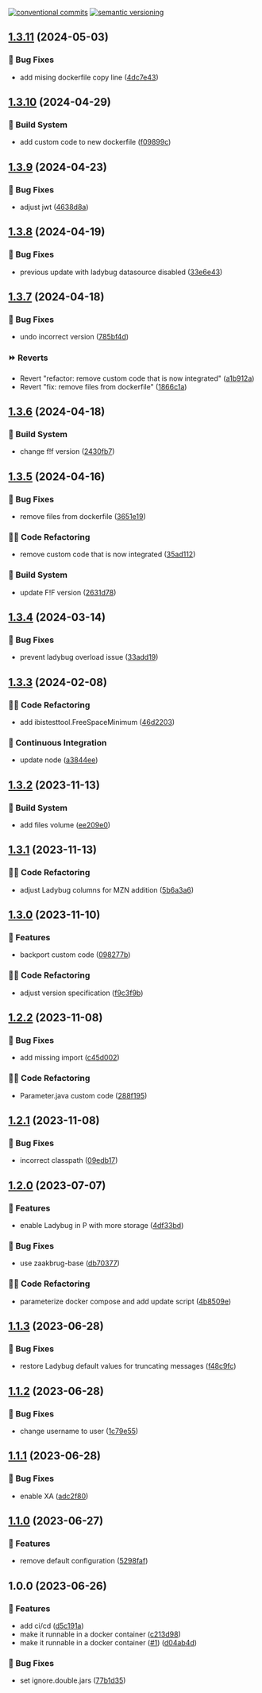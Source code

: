 [![conventional commits](https://img.shields.io/badge/conventional%20commits-1.0.0-yellow.svg)](https://conventionalcommits.org) [![semantic versioning](https://img.shields.io/badge/semantic%20versioning-2.0.0-green.svg)](https://semver.org)

## [1.3.11](https://github.com/wearefrank/het-integratie-platform/compare/v1.3.10...v1.3.11) (2024-05-03)


### 🐛 Bug Fixes

* add mising dockerfile copy line ([4dc7e43](https://github.com/wearefrank/het-integratie-platform/commit/4dc7e4332c2c46bb7a48b3b924f04e1aa60119f6))

## [1.3.10](https://github.com/wearefrank/het-integratie-platform/compare/v1.3.9...v1.3.10) (2024-04-29)


### 🤖 Build System

* add custom code to new dockerfile ([f09899c](https://github.com/wearefrank/het-integratie-platform/commit/f09899cff7689b9820ded32495030ad036f28e4c))

## [1.3.9](https://github.com/wearefrank/het-integratie-platform/compare/v1.3.8...v1.3.9) (2024-04-23)


### 🐛 Bug Fixes

* adjust jwt ([4638d8a](https://github.com/wearefrank/het-integratie-platform/commit/4638d8a6413959c65e5f4197c9238bae766ad7b7))

## [1.3.8](https://github.com/wearefrank/het-integratie-platform/compare/v1.3.7...v1.3.8) (2024-04-19)


### 🐛 Bug Fixes

* previous update with ladybug datasource disabled ([33e6e43](https://github.com/wearefrank/het-integratie-platform/commit/33e6e435c8df66d1924a2e5af90645e81e696792))

## [1.3.7](https://github.com/wearefrank/het-integratie-platform/compare/v1.3.6...v1.3.7) (2024-04-18)


### 🐛 Bug Fixes

* undo incorrect version ([785bf4d](https://github.com/wearefrank/het-integratie-platform/commit/785bf4d6355a88ea8adf3d13368318898a8e7141))


### ⏩ Reverts

* Revert "refactor: remove custom code that is now integrated" ([a1b912a](https://github.com/wearefrank/het-integratie-platform/commit/a1b912a6aeddf72d89e668c20aabd6344968d798))
* Revert "fix: remove files from dockerfile" ([1866c1a](https://github.com/wearefrank/het-integratie-platform/commit/1866c1a938021438765d191160ef84e33e149a36))

## [1.3.6](https://github.com/wearefrank/het-integratie-platform/compare/v1.3.5...v1.3.6) (2024-04-18)


### 🤖 Build System

* change f!f version ([2430fb7](https://github.com/wearefrank/het-integratie-platform/commit/2430fb7708c359461f1f7a2f04b8fd76c7ee6c2b))

## [1.3.5](https://github.com/wearefrank/het-integratie-platform/compare/v1.3.4...v1.3.5) (2024-04-16)


### 🐛 Bug Fixes

* remove files from dockerfile ([3651e19](https://github.com/wearefrank/het-integratie-platform/commit/3651e19697a911ba28e321a7af6a7cca1022267a))


### 🧑‍💻 Code Refactoring

* remove custom code that is now integrated ([35ad112](https://github.com/wearefrank/het-integratie-platform/commit/35ad112437594a42ddfc33e598353018eb38e562))


### 🤖 Build System

* update F!F version ([2631d78](https://github.com/wearefrank/het-integratie-platform/commit/2631d78d66670e94f572b26911c0afa2944aed5f))

## [1.3.4](https://github.com/wearefrank/het-integratie-platform/compare/v1.3.3...v1.3.4) (2024-03-14)


### 🐛 Bug Fixes

* prevent ladybug overload issue ([33add19](https://github.com/wearefrank/het-integratie-platform/commit/33add195493d5584a789fda37cb70be641244111))

## [1.3.3](https://github.com/wearefrank/het-integratie-platform/compare/v1.3.2...v1.3.3) (2024-02-08)


### 🧑‍💻 Code Refactoring

* add ibistesttool.FreeSpaceMinimum ([46d2203](https://github.com/wearefrank/het-integratie-platform/commit/46d220307afb088e6e38f4dba9c2d8d40f757a0f))


### 🔁 Continuous Integration

* update node ([a3844ee](https://github.com/wearefrank/het-integratie-platform/commit/a3844ee0f8017bf1291db46e2d1dd7ee818b7aa2))

## [1.3.2](https://github.com/wearefrank/het-integratie-platform/compare/v1.3.1...v1.3.2) (2023-11-13)


### 🤖 Build System

* add files volume ([ee209e0](https://github.com/wearefrank/het-integratie-platform/commit/ee209e0d87394d1bd18d7d952072617df6196320))

## [1.3.1](https://github.com/wearefrank/het-integratie-platform/compare/v1.3.0...v1.3.1) (2023-11-13)


### 🧑‍💻 Code Refactoring

* adjust Ladybug columns for MZN addition ([5b6a3a6](https://github.com/wearefrank/het-integratie-platform/commit/5b6a3a6542ddd8a806c5cb347c29228dcd63d9bf))

## [1.3.0](https://github.com/wearefrank/het-integratie-platform/compare/v1.2.2...v1.3.0) (2023-11-10)


### 🍕 Features

* backport custom code ([098277b](https://github.com/wearefrank/het-integratie-platform/commit/098277b1c583f7b8c4d5edada1b56fa6a7115321))


### 🧑‍💻 Code Refactoring

* adjust version specification ([f9c3f9b](https://github.com/wearefrank/het-integratie-platform/commit/f9c3f9ba2183658c6ee701f37218766b0ad4b0d0))

## [1.2.2](https://github.com/wearefrank/het-integratie-platform/compare/v1.2.1...v1.2.2) (2023-11-08)


### 🐛 Bug Fixes

* add missing import ([c45d002](https://github.com/wearefrank/het-integratie-platform/commit/c45d0022022467e34e172f3dcf6a2ed320da893c))


### 🧑‍💻 Code Refactoring

* Parameter.java custom code ([288f195](https://github.com/wearefrank/het-integratie-platform/commit/288f1954fd90798c453fac4fea85b3f1804698f5))

## [1.2.1](https://github.com/wearefrank/het-integratie-platform/compare/v1.2.0...v1.2.1) (2023-11-08)


### 🐛 Bug Fixes

* incorrect classpath ([09edb17](https://github.com/wearefrank/het-integratie-platform/commit/09edb1789471c7a9276572db2a5be7f9b997a125))

## [1.2.0](https://github.com/WeAreFrank/het-integratie-platform/compare/v1.1.3...v1.2.0) (2023-07-07)


### 🍕 Features

* enable Ladybug in P with more storage ([4df33bd](https://github.com/WeAreFrank/het-integratie-platform/commit/4df33bd9be2fc0c2605b4eebe8fe332e7ac56741))


### 🐛 Bug Fixes

* use zaakbrug-base ([db70377](https://github.com/WeAreFrank/het-integratie-platform/commit/db70377abba19ee4ac4a997bb0e32662647c819b))


### 🧑‍💻 Code Refactoring

* parameterize docker compose and add update script ([4b8509e](https://github.com/WeAreFrank/het-integratie-platform/commit/4b8509edf95e3fefd8c2f7cb784f042245905a5d))

## [1.1.3](https://github.com/WeAreFrank/het-integratie-platform/compare/v1.1.2...v1.1.3) (2023-06-28)


### 🐛 Bug Fixes

* restore Ladybug default values for truncating messages ([f48c9fc](https://github.com/WeAreFrank/het-integratie-platform/commit/f48c9fcaddfb8f14eb85bfb704a8d056a994c822))

## [1.1.2](https://github.com/WeAreFrank/het-integratie-platform/compare/v1.1.1...v1.1.2) (2023-06-28)


### 🐛 Bug Fixes

* change username to user ([1c79e55](https://github.com/WeAreFrank/het-integratie-platform/commit/1c79e55b81f4eacb756044145a94275d73df0331))

## [1.1.1](https://github.com/WeAreFrank/het-integratie-platform/compare/v1.1.0...v1.1.1) (2023-06-28)


### 🐛 Bug Fixes

* enable XA ([adc2f80](https://github.com/WeAreFrank/het-integratie-platform/commit/adc2f8006ca7622413b469ee39851bbd022b0a52))

## [1.1.0](https://github.com/WeAreFrank/het-integratie-platform/compare/v1.0.0...v1.1.0) (2023-06-27)


### 🍕 Features

* remove default configuration ([5298faf](https://github.com/WeAreFrank/het-integratie-platform/commit/5298faf27f674f8d5eeedd3d9581a44b8af36cf9))

## 1.0.0 (2023-06-26)


### 🍕 Features

* add ci/cd ([d5c191a](https://github.com/WeAreFrank/het-integratie-platform/commit/d5c191a721ed10b6abb455c9d51c7d7a44924f20))
* make it runnable in a docker container ([c213d98](https://github.com/WeAreFrank/het-integratie-platform/commit/c213d98c5296398ef524b1d215e8803b98541165))
* make it runnable in a docker container ([#1](https://github.com/WeAreFrank/het-integratie-platform/issues/1)) ([d04ab4d](https://github.com/WeAreFrank/het-integratie-platform/commit/d04ab4d76f2a42c11fe480fb24a0b58d84db2cee))


### 🐛 Bug Fixes

* set ignore.double.jars ([77b1d35](https://github.com/WeAreFrank/het-integratie-platform/commit/77b1d3587a3e120beebfc62e15ecf4ae76705558))
